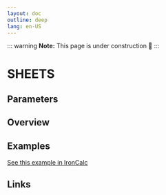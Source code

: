 ```yaml
---
layout: doc
outline: deep
lang: en-US
---
```


::: warning
**Note:** This page is under construction 🚧
:::

# SHEETS

## Parameters

## Overview

## Examples

[See this example in IronCalc](https://app.ironcalc.com/?filename=sheets)

## Links